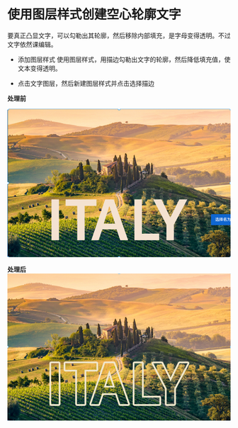 # 使用图层样式创建空心轮廓文字

要真正凸显文字，可以勾勒出其轮廓，然后移除内部填充，是字母变得透明。不过文字依然课编辑。

+ 添加图层样式 使用图层样式，用描边勾勒出文字的轮廓，然后降低填充值，使文本变得透明。


+ 点击文字图层，然后新建图层样式并点击选择描边

**处理前**

![](images/d43603cb.png)

**处理后**  
![](images/d8cf5870.png)
